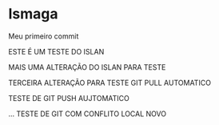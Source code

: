 # Ismaga


Meu primeiro commit

ESTE É UM TESTE DO ISLAN     


MAIS UMA ALTERAÇÃO DO ISLAN PARA TESTE  

TERCEIRA ALTERAÇÃO PARA TESTE GIT PULL AUTOMATICO


TESTE DE GIT PUSH AUJTOMATICO


...
TESTE DE GIT COM CONFLITO LOCAL NOVO


